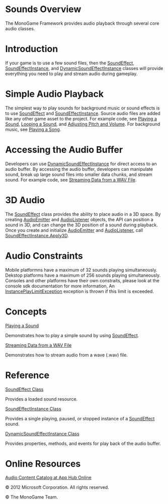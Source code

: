 ﻿

# Sounds Overview

The MonoGame Framework provides audio playback through several core audio classes.

# Introduction

If your game is to use a few sound files, then the [SoundEffect](T_MXFA_SoundEffect.md), [SoundEffectInstance](T_MXFA_SoundEffectInstance.md), and [DynamicSoundEffectInstance](T_MXFA_DynamicSoundEffectInstance.md) classes will provide everything you need to play and stream audio during gameplay.

# Simple Audio Playback

The simplest way to play sounds for background music or sound effects is to use [SoundEffect](T_MXFA_SoundEffect.md) and [SoundEffectInstance](T_MXFA_SoundEffectInstance.md). Source audio files are added like any other game asset to the project. For example code, see [Playing a Sound](Audio_HowTo_PlayASound.md), [Looping a Sound](Audio_HowTo_LoopASound.md), and [Adjusting Pitch and Volume](Audio_HowTo_ChangePitchAndVolume.md). For background music, see [Playing a Song](Audio_HowTo_PlayASong.md).

# Accessing the Audio Buffer

Developers can use [DynamicSoundEffectInstance](T_MXFA_DynamicSoundEffectInstance.md) for direct access to an audio buffer. By accessing the audio buffer, developers can manipulate sound, break up large sound files into smaller data chunks, and stream sound. For example code, see [Streaming Data from a WAV File](Audio_HowTo_StreamDataFromWav.md).

# 3D Audio

The [SoundEffect](T_MXFA_SoundEffect.md) class provides the ability to place audio in a 3D space. By creating [AudioEmitter](T_Microsoft_Xna_Framework_Audio_AudioEmitter.md) and [AudioListener](T_Microsoft_Xna_Framework_Audio_AudioListener.md) objects, the API can position a sound in 3D, and can change the 3D position of a sound during playback. Once you create and initialize [AudioEmitter](T_Microsoft_Xna_Framework_Audio_AudioEmitter.md) and [AudioListener](T_Microsoft_Xna_Framework_Audio_AudioListener.md), call [SoundEffectInstance.Apply3D](O_M_MXFA_SoundEffectInstance_Apply3D.md).

# Audio Constraints

Mobile platformns have a maximum of 32 sounds playing simultaneously.
Dekstop platforms have a maximum of 256 sounds playing simultaneously.
Consoles and other platforms have their own constraits, please look at the console sdk
documentation for more information,
An [InstancePlayLimitException](T_MXFA_InstancePlayLimitException.md) exception is thrown if this limit is exceeded.

# Concepts

[Playing a Sound](Audio_HowTo_PlayASound.md)

Demonstrates how to play a simple sound by using [SoundEffect](T_MXFA_SoundEffect.md).

[Streaming Data from a WAV File](Audio_HowTo_StreamDataFromWav.md)

Demonstrates how to stream audio from a wave (.wav) file.

# Reference

[SoundEffect Class](T_MXFA_SoundEffect.md)

Provides a loaded sound resource.

[SoundEffectInstance Class](T_MXFA_SoundEffectInstance.md)

Provides a single playing, paused, or stopped instance of a [SoundEffect](T_MXFA_SoundEffect.md) sound.

[DynamicSoundEffectInstance Class](T_MXFA_DynamicSoundEffectInstance.md)

Provides properties, methods, and events for play back of the audio buffer.

# Online Resources

[Audio Content Catalog at App Hub Online](http://go.microsoft.com/fwlink/?LinkId=128877)

© 2012 Microsoft Corporation. All rights reserved.

© The MonoGame Team.
